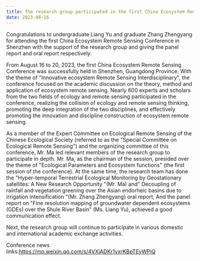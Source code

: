 ```yaml
---
title: The research group participated in the first China Ecosystem Remote Sensing Conference
date: 2023-08-16
---
```


Congratulations to undergraduate Liang Yu and graduate Zhang Zhengyang for attending the first China Ecosystem Remote Sensing Conference in Shenzhen with the support of the research group and giving the panel report and oral report respectively.

<!--more-->

From August 16 to 20, 2023, the first China Ecosystem Remote Sensing Conference was successfully held in Shenzhen, Guangdong Province. With the theme of "Innovative ecosystem Remote Sensing Interdisciplinary", the conference focused on the academic discussion on the theory, method and application of ecosystem remote sensing. Nearly 600 experts and scholars from the two fields of ecology and remote sensing participated in the conference, realizing the collision of ecology and remote sensing thinking, promoting the deep integration of the two disciplines, and effectively promoting the innovation and discipline construction of ecosystem remote sensing.

As a member of the Expert Committee on Ecological Remote Sensing of the Chinese Ecological Society (referred to as the "Special Committee on Ecological Remote Sensing") and the organizing committee of this conference, Mr. Ma led relevant members of the research group to participate in depth. Mr. Ma, as the chairman of the session, presided over the theme of "Ecological Parameters and Ecosystem functions" (the first session of the conference). At the same time, the research team has done the "Hyper-temporal Terrestrial Ecological Monitoring by Geostationary satellites: A New Research Opportunity "(Mr. Ma) and" Decoupling of rainfall and vegetation greening over the Asian endorheic basins due to irrigation intensification "(Mr. Zhang Zhengyang) oral report, And the panel report on "Fine resolution mapping of groundwater dependent ecosystems (GDEs) over the Shule River Basin" (Ms. Liang Yu), achieved a good communication effect.

Next, the research group will continue to participate in various domestic and international academic exchange activities.

Conference news links:https://mp.weixin.qq.com/s/4VXiADKr1vxrKBpTEyWPiQ
